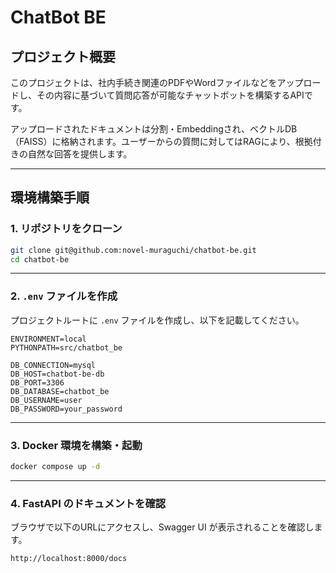 # ChatBot BE

## プロジェクト概要

このプロジェクトは、社内手続き関連のPDFやWordファイルなどをアップロードし、その内容に基づいて質問応答が可能なチャットボットを構築するAPIです。

アップロードされたドキュメントは分割・Embeddingされ、ベクトルDB（FAISS）に格納されます。ユーザーからの質問に対してはRAGにより、根拠付きの自然な回答を提供します。

---


## 環境構築手順

### 1. リポジトリをクローン

```bash
git clone git@github.com:novel-muraguchi/chatbot-be.git
cd chatbot-be
```

---

### 2. `.env` ファイルを作成

プロジェクトルートに `.env` ファイルを作成し、以下を記載してください。

```env
ENVIRONMENT=local
PYTHONPATH=src/chatbot_be

DB_CONNECTION=mysql
DB_HOST=chatbot-be-db
DB_PORT=3306
DB_DATABASE=chatbot_be
DB_USERNAME=user
DB_PASSWORD=your_password
```

---

### 3. Docker 環境を構築・起動

```bash
docker compose up -d
```

---

### 4. FastAPI のドキュメントを確認

ブラウザで以下のURLにアクセスし、Swagger UI が表示されることを確認します。

```
http://localhost:8000/docs
```